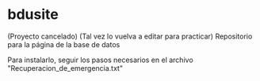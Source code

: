﻿bdusite
=======
(Proyecto cancelado) (Tal vez lo vuelva a editar para practicar)
Repositorio para la página de la base de datos

Para instalarlo, seguir los pasos necesarios en el archivo "Recuperacion_de_emergencia.txt"
